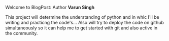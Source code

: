 Welcome to BlogPost:
Author **Varun Singh**

This project will determine the understanding of python and in whic I'll be writing and practicng the code's...
Also will try to deploy the code on github simultaneously so it can help me to get started with git and also active in the community.


